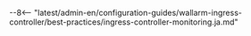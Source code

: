 --8<-- "latest/admin-en/configuration-guides/wallarm-ingress-controller/best-practices/ingress-controller-monitoring.ja.md"
